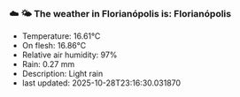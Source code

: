 ### ☁️ 🌤️  The weather in Florianópolis is: Florianópolis

- Temperature: 16.61°C
- On flesh: 16.86°C
- Relative air humidity: 97%
- Rain: 0.27 mm
- Description: Light rain
- last updated: 2025-10-28T23:16:30.031870
